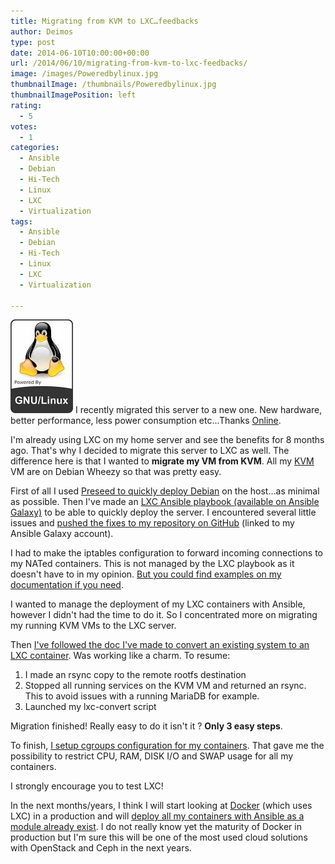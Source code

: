 ```yaml
---
title: Migrating from KVM to LXC…feedbacks
author: Deimos
type: post
date: 2014-06-10T10:00:00+00:00
url: /2014/06/10/migrating-from-kvm-to-lxc-feedbacks/
image: /images/Poweredbylinux.jpg
thumbnailImage: /thumbnails/Poweredbylinux.jpg
thumbnailImagePosition: left
rating:
  - 5
votes:
  - 1
categories:
  - Ansible
  - Debian
  - Hi-Tech
  - Linux
  - LXC
  - Virtualization
tags:
  - Ansible
  - Debian
  - Hi-Tech
  - Linux
  - LXC
  - Virtualization

---
```

![Poweredbylinux](/images/Poweredbylinux.jpg)
I recently migrated this server to a new one. New hardware, better performance, less power consumption etc...Thanks [Online](http://www.online.net/fr).

I'm already using LXC on my home server and see the benefits for 8 months ago. That's why I decided to migrate this server to LXC as well. The difference here is that I wanted to **migrate my VM from KVM**. All my [KVM](https://wiki.deimos.fr/KVM_:_Mise_en_place_de_KVM) VM are on Debian Wheezy so that was pretty easy.

First of all I used [Preseed to quickly deploy Debian](https://wiki.deimos.fr/Automatiser_une_installation_de_Debian) on the host...as minimal as possible. Then I've made an [LXC Ansible playbook (available on Ansible Galaxy)](https://galaxy.ansible.com/list#/roles/880) to be able to quickly deploy the server. I encountered several little issues and [pushed the fixes to my repository on GitHub](https://github.com/deimosfr/ansible-lxc) (linked to my Ansible Galaxy account).

I had to make the iptables configuration to forward incoming connections to my NATed containers. This is not managed by the LXC playbook as it doesn't have to in my opinion. [But you could find examples on my documentation if you need](https://wiki.deimos.fr/LXC_:_Install_and_configure_the_Linux_Containers#Network).

I wanted to manage the deployment of my LXC containers with Ansible, however I didn't had the time to do it. So I concentrated more on migrating my running KVM VMs to the LXC server.

Then [I've followed the doc I've made to convert an existing system to an LXC container](https://wiki.deimos.fr/LXC_:_Install_and_configure_the_Linux_Containers#Convert.2FMigrate_a_VM.2FHost_to_a_LXC_container). Was working like a charm. To resume:

  1. I made an rsync copy to the remote rootfs destination
  2. Stopped all running services on the KVM VM and returned an rsync. This to avoid issues with a running MariaDB for example.
  3. Launched my lxc-convert script

Migration finished! Really easy to do it isn't it ? **Only 3 easy steps**.

To finish, [I setup cgroups configuration for my containers](https://wiki.deimos.fr/LXC_:_Install_and_configure_the_Linux_Containers#Container_limits_.28cgroups.29). That gave me the possibility to restrict CPU, RAM, DISK I/O and SWAP usage for all my containers.

I strongly encourage you to test LXC!

In the next months/years, I think I will start looking at [Docker](https://wiki.deimos.fr/Docker_:_manage_LXC_containers_easily_with_advanced_features) (which uses LXC) in a production and will [deploy all my containers with Ansible as a module already exist](http://docs.ansible.com/docker_module.html). I do not really know yet the maturity of Docker in production but I'm sure this will be one of the most used cloud solutions with OpenStack and Ceph in the next years.